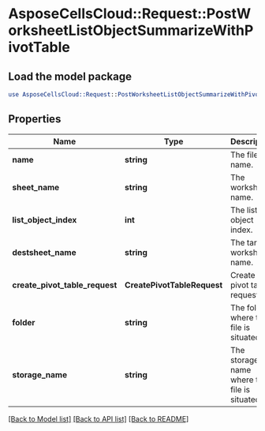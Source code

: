 # AsposeCellsCloud::Request::PostWorksheetListObjectSummarizeWithPivotTable 

## Load the model package
```perl
use AsposeCellsCloud::Request::PostWorksheetListObjectSummarizeWithPivotTable;
```

## Properties
Name | Type | Description | Notes
------------ | ------------- | ------------- | -------------
**name** | **string** | The file name. |
**sheet_name** | **string** | The worksheet name. |
**list_object_index** | **int** | The list object index. |
**destsheet_name** | **string** | The target worksheet name. |
**create_pivot_table_request** | **CreatePivotTableRequest** | Create pivot table request. |
**folder** | **string** | The folder where the file is situated. |
**storage_name** | **string** | The storage name where the file is situated. |  

[[Back to Model list]](../README.md#documentation-for-requests) [[Back to API list]](../README.md#documentation-for-api-endpoints) [[Back to README]](../README.md)

